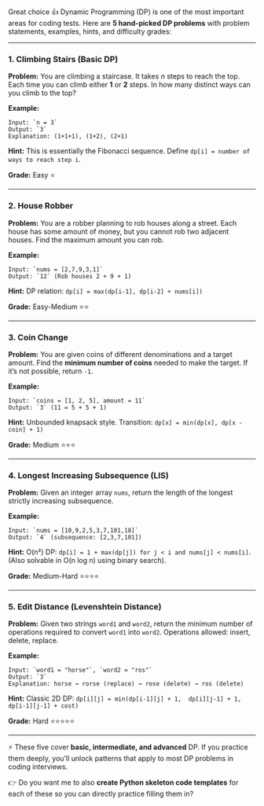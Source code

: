 Great choice 👍 Dynamic Programming (DP) is one of the most important areas for coding tests.
Here are **5 hand-picked DP problems** with problem statements, examples, hints, and difficulty grades:

---

### 1. **Climbing Stairs (Basic DP)**

**Problem:**
You are climbing a staircase. It takes *n* steps to reach the top. Each time you can climb either **1** or **2** steps. In how many distinct ways can you climb to the top?

**Example:**
```
Input: `n = 3`
Output: `3`
Explanation: (1+1+1), (1+2), (2+1)
```

**Hint:**
This is essentially the Fibonacci sequence. Define `dp[i] = number of ways to reach step i`.

**Grade:** Easy ⭐

---

### 2. **House Robber**

**Problem:**
You are a robber planning to rob houses along a street. Each house has some amount of money, but you cannot rob two adjacent houses. Find the maximum amount you can rob.

**Example:**
```
Input: `nums = [2,7,9,3,1]`
Output: `12` (Rob houses 2 + 9 + 1)
```

**Hint:**
DP relation: `dp[i] = max(dp[i-1], dp[i-2] + nums[i])`

**Grade:** Easy-Medium ⭐⭐

---

### 3. **Coin Change**

**Problem:**
You are given coins of different denominations and a target amount. Find the **minimum number of coins** needed to make the target. If it’s not possible, return `-1`.

**Example:**
```
Input: `coins = [1, 2, 5], amount = 11`
Output: `3` (11 = 5 + 5 + 1)
```

**Hint:**
Unbounded knapsack style.
Transition: `dp[x] = min(dp[x], dp[x - coin] + 1)`

**Grade:** Medium ⭐⭐⭐

---

### 4. **Longest Increasing Subsequence (LIS)**

**Problem:**
Given an integer array `nums`, return the length of the longest strictly increasing subsequence.

**Example:**
```
Input: `nums = [10,9,2,5,3,7,101,18]`
Output: `4` (subsequence: [2,3,7,101])
```

**Hint:**
O(n²) DP: `dp[i] = 1 + max(dp[j]) for j < i and nums[j] < nums[i]`.
(Also solvable in O(n log n) using binary search).

**Grade:** Medium-Hard ⭐⭐⭐⭐

---

### 5. **Edit Distance (Levenshtein Distance)**

**Problem:**
Given two strings `word1` and `word2`, return the minimum number of operations required to convert `word1` into `word2`.
Operations allowed: insert, delete, replace.

**Example:**
```
Input: `word1 = "horse"`, `word2 = "ros"`
Output: `3`
Explanation: horse → rorse (replace) → rose (delete) → ros (delete)
```

**Hint:**
Classic 2D DP:
`dp[i][j] = min(dp[i-1][j] + 1,  dp[i][j-1] + 1,  dp[i-1][j-1] + cost)`

**Grade:** Hard ⭐⭐⭐⭐⭐

---

⚡ These five cover **basic, intermediate, and advanced** DP. If you practice them deeply, you’ll unlock patterns that apply to most DP problems in coding interviews.

👉 Do you want me to also **create Python skeleton code templates** for each of these so you can directly practice filling them in?

